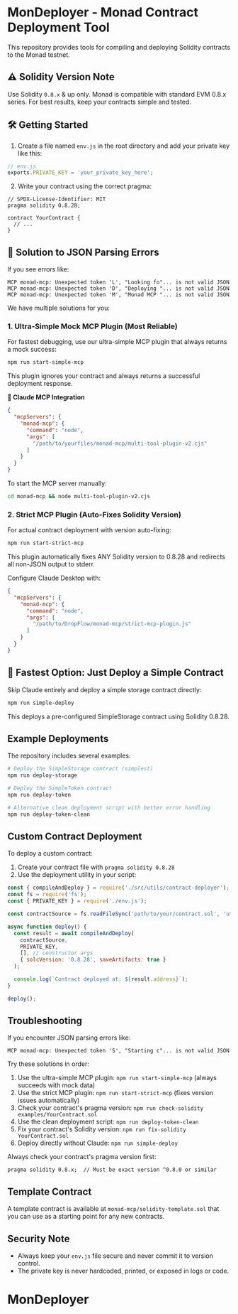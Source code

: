 # MonDeployer - Monad Contract Deployment Tool

This repository provides tools for compiling and deploying Solidity contracts to the Monad testnet.

## ⚠️ Solidity Version Note

Use Solidity `0.8.x` & up only. Monad is compatible with standard EVM 0.8.x series. For best results, keep your contracts simple and tested.

## 🛠 Getting Started

1. Create a file named `env.js` in the root directory and add your private key like this:

```js
// env.js
exports.PRIVATE_KEY = 'your_private_key_here';
```

2. Write your contract using the correct pragma:

```solidity
// SPDX-License-Identifier: MIT
pragma solidity 0.8.28;

contract YourContract {
  // ...
}
```

## 🔧 Solution to JSON Parsing Errors

If you see errors like:

```
MCP monad-mcp: Unexpected token 'L', "Looking fo"... is not valid JSON
MCP monad-mcp: Unexpected token 'D', "Deploying "... is not valid JSON
MCP monad-mcp: Unexpected token 'M', "Monad MCP "... is not valid JSON
```

We have multiple solutions for you:

### 1. Ultra-Simple Mock MCP Plugin (Most Reliable)

For fastest debugging, use our ultra-simple MCP plugin that always returns a mock success:

```bash
npm run start-simple-mcp
```

This plugin ignores your contract and always returns a successful deployment response.

**🧠 Claude MCP Integration**

```json
{
  "mcpServers": {
    "monad-mcp": {
      "command": "node",
      "args": [
        "/path/to/yourfiles/monad-mcp/multi-tool-plugin-v2.cjs"
      ]
    }
  }
}
```

To start the MCP server manually:

```bash
cd monad-mcp && node multi-tool-plugin-v2.cjs
```

### 2. Strict MCP Plugin (Auto-Fixes Solidity Version)

For actual contract deployment with version auto-fixing:

```bash
npm run start-strict-mcp
```

This plugin automatically fixes ANY Solidity version to 0.8.28 and redirects all non-JSON output to stderr.

Configure Claude Desktop with:

```json
{
  "mcpServers": {
    "monad-mcp": {
      "command": "node",
      "args": [
        "/path/to/DropFlow/monad-mcp/strict-mcp-plugin.js"
      ]
    }
  }
}
```

## 🚀 Fastest Option: Just Deploy a Simple Contract

Skip Claude entirely and deploy a simple storage contract directly:

```bash
npm run simple-deploy
```

This deploys a pre-configured SimpleStorage contract using Solidity 0.8.28.

## Example Deployments

The repository includes several examples:

```bash
# Deploy the SimpleStorage contract (simplest)
npm run deploy-storage

# Deploy the SimpleToken contract
npm run deploy-token

# Alternative clean deployment script with better error handling
npm run deploy-token-clean
```

## Custom Contract Deployment

To deploy a custom contract:

1. Create your contract file with `pragma solidity 0.8.28`
2. Use the deployment utility in your script:

```js
const { compileAndDeploy } = require('./src/utils/contract-deployer');
const fs = require('fs');
const { PRIVATE_KEY } = require('./env.js');

const contractSource = fs.readFileSync('path/to/your/contract.sol', 'utf8');

async function deploy() {
  const result = await compileAndDeploy(
    contractSource,
    PRIVATE_KEY,
    [], // constructor args
    { solcVersion: '0.8.28', saveArtifacts: true }
  );

  console.log(`Contract deployed at: ${result.address}`);
}

deploy();
```

## Troubleshooting

If you encounter JSON parsing errors like:

```
MCP monad-mcp: Unexpected token 'S', "Starting c"... is not valid JSON
```

Try these solutions in order:

1. Use the ultra-simple MCP plugin: `npm run start-simple-mcp` (always succeeds with mock data)
2. Use the strict MCP plugin: `npm run start-strict-mcp` (fixes version issues automatically)
3. Check your contract's pragma version: `npm run check-solidity examples/YourContract.sol`
4. Use the clean deployment script: `npm run deploy-token-clean`
5. Fix your contract's Solidity version: `npm run fix-solidity YourContract.sol`
6. Deploy directly without Claude: `npm run simple-deploy`

Always check your contract's pragma version first:

```solidity
pragma solidity 0.8.x;  // Must be exact version ^0.8.0 or similar
```

## Template Contract

A template contract is available at `monad-mcp/solidity-template.sol` that you can use as a starting point for any new contracts.

## Security Note

- Always keep your `env.js` file secure and never commit it to version control.
- The private key is never hardcoded, printed, or exposed in logs or code.

# MonDeployer
